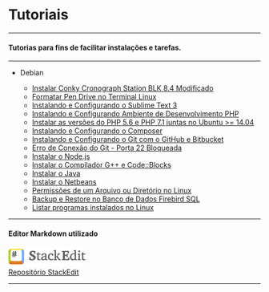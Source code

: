 Tutoriais
===============================================

--------------------

#### Tutorias para fins de facilitar instalações e tarefas.

--------------------

- Debian

    - [Instalar Conky Cronograph Station BLK 8.4 Modificado](https://github.com/CristianAmbrosi/tutoriais/blob/master/Instalar%20Conky%20Cronograph%20Station%20BLK.md)
    - [Formatar Pen Drive no Terminal Linux](https://github.com/CristianAmbrosi/tutoriais/blob/master/Formatar%20Pen%20Drive%20no%20Terminal%20Linux.md)
    - [Instalando e Configurando o Sublime Text 3](https://github.com/CristianAmbrosi/tutoriais/blob/master/Instalando%20e%20Configurando%20o%20Sublime%20Text%203.md)
    - [Instalando e Configurando Ambiente de Desenvolvimento PHP](https://github.com/CristianAmbrosi/tutoriais/blob/master/Instalando%20e%20Configurando%20Ambiente%20de%20Desenvolvimento%20PHP.md)
    - [Instalar as versões do PHP 5.6 e PHP 7.1 juntas no Ubuntu >= 14.04](https://github.com/CristianAmbrosi/tutoriais/blob/master/Instalar%20as%20vers%C3%B5es%20do%20PHP%205.6%20e%20PHP%207.1%20juntas%20no%20Ubuntu.md)
    - [Instalando e Configurando o Composer](https://github.com/CristianAmbrosi/tutoriais/blob/master/Instalando%20e%20Configurando%20o%20Composer.md)
    - [Instalando e Configurando o Git com o GitHub e Bitbucket](https://github.com/CristianAmbrosi/tutoriais/blob/master/Instalando%20e%20Configurando%20o%20Git%20com%20o%20GitHub%20e%20Bitbucket.md)
    - [Erro de Conexão do Git - Porta 22 Bloqueada](https://github.com/CristianAmbrosi/tutoriais/blob/master/Erro%20de%20Conex%C3%A3o%20-%20Porta%2022%20Bloqueada.md)
    - [Instalar o Node.js](https://github.com/CristianAmbrosi/tutoriais/blob/master/Instalar%20Node.js%20no%20Ubuntu.md)
    - [Instalar o Compilador G++ e Code::Blocks](https://github.com/CristianAmbrosi/tutoriais/blob/master/Instalar%20G++%20e%20CodeBlocks%20no%20Ubuntu.md)
    - [Instalar o Java](https://github.com/CristianAmbrosi/tutoriais/blob/master/Instalar%20Java%20no%20Ubuntu.md)
    - [Instalar o Netbeans](https://github.com/CristianAmbrosi/tutoriais/blob/master/Instalar%20Netbeans%20no%20Ubuntu.md)
    - [Permissões de um Arquivo ou Diretório no Linux](https://github.com/CristianAmbrosi/tutoriais/blob/master/Permiss%C3%B5es%20de%20um%20Arquivo%20ou%20Diret%C3%B3rio%20no%20Linux.md)
    - [Backup e Restore no Banco de Dados Firebird SQL](https://github.com/CristianAmbrosi/tutoriais/blob/master/Backup%20e%20Restore%20no%20Banco%20de%20Dados%20Firebird%20SQL.md)
    - [Listar programas instalados no Linux](https://github.com/CristianAmbrosi/tutoriais/blob/master/Ver%20programas%20instalados%20no%20Linux%20%28Ubuntu%29.md)

--------------------

#### Editor Markdown utilizado
 [![](https://github.com/CristianAmbrosi/tutoriais/blob/master/images/stackedit.png "StackeEdit")](https://stackedit.io) </br>
 [Repositório StackEdit](https://github.com/benweet/stackedit)

--------------------
